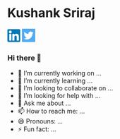 # Kushank Sriraj

[![linkedin-logo](linkedin-logo.png)](https://www.linkedin.com/in/kushank-sriraj/)
[![twitter-logo](twitter-logo.png)](https://twitter.com/KushankSriraj)

### Hi there 👋

- 🔭 I’m currently working on ...
- 🌱 I’m currently learning ...
- 👯 I’m looking to collaborate on ...
- 🤔 I’m looking for help with ...
- 💬 Ask me about ...
- 📫 How to reach me: ...
- 😄 Pronouns: ...
- ⚡ Fun fact: ...

